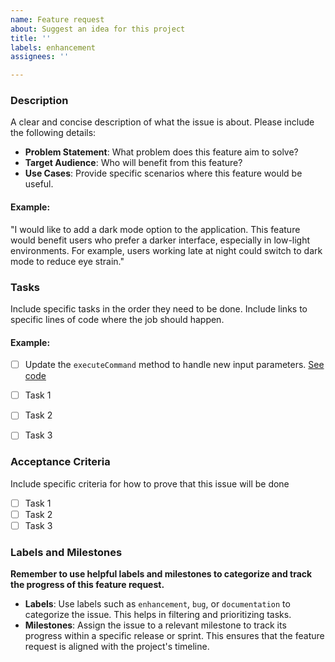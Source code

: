 ```yaml
---
name: Feature request
about: Suggest an idea for this project
title: ''
labels: enhancement
assignees: ''

---
```


### Description
A clear and concise description of what the issue is about. Please include the following details:
- **Problem Statement**: What problem does this feature aim to solve?
- **Target Audience**: Who will benefit from this feature?
- **Use Cases**: Provide specific scenarios where this feature would be useful.

#### Example:
"I would like to add a dark mode option to the application. This feature would benefit users who prefer a darker interface,
especially in low-light environments. For example, users working late at night could switch to dark mode to reduce eye strain."

### Tasks
Include specific tasks in the order they need to be done. Include links to specific lines of code where the job should happen.

#### Example:
- [ ] Update the `executeCommand` method to handle new input parameters. [See code](https://github.com/VilnaCRM-Org/php-service-template/blob/main/src/Command/CommandHandler.php#L42)


- [ ] Task 1
- [ ] Task 2
- [ ] Task 3

### Acceptance Criteria
Include specific criteria for how to prove that this issue will be done
- [ ] Task 1
- [ ] Task 2
- [ ] Task 3

### Labels and Milestones
**Remember to use helpful labels and milestones to categorize and track the progress of this feature request.**

- **Labels**: Use labels such as `enhancement`, `bug`, or `documentation` to categorize the issue. This helps in filtering and prioritizing tasks.
- **Milestones**: Assign the issue to a relevant milestone to track its progress within a specific release or sprint.
This ensures that the feature request is aligned with the project's timeline.